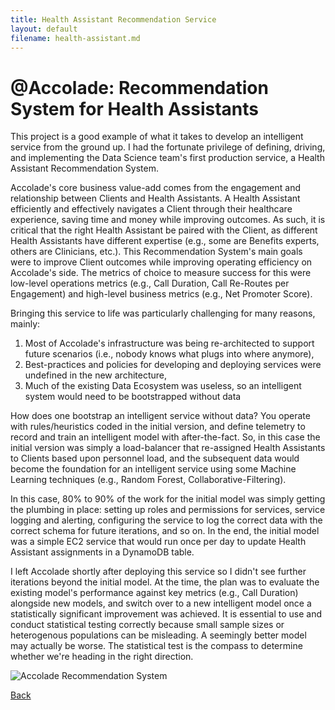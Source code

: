 ```yaml
---
title: Health Assistant Recommendation Service
layout: default
filename: health-assistant.md
--- 
```


# @Accolade: Recommendation System for Health Assistants
This project is a good example of what it takes to develop an intelligent service from the ground up. I had the fortunate privilege of defining, driving, and implementing the Data Science team's first production service, a Health Assistant Recommendation System. 

Accolade's core business value-add comes from the engagement and relationship between Clients and Health Assistants. A Health Assistant efficiently and effectively navigates a Client through their healthcare experience, saving time and money while improving outcomes. As such, it is critical that the right Health Assistant be paired with the Client, as different Health Assistants have different expertise (e.g., some are Benefits experts, others are Clinicians, etc.). This Recommendation System's main goals were to improve Client outcomes while improving operating efficiency on Accolade's side. The metrics of choice to measure success for this were low-level operations metrics (e.g., Call Duration, Call Re-Routes per Engagement) and high-level business metrics (e.g., Net Promoter Score). 

Bringing this service to life was particularly challenging for many reasons, mainly:

1. Most of Accolade's infrastructure was being re-architected to support future scenarios (i.e., nobody knows what plugs into where anymore),
2. Best-practices and policies for developing and deploying services were undefined in the new architecture,
3. Much of the existing Data Ecosystem was useless, so an intelligent system would need to be bootstrapped without data

How does one bootstrap an intelligent service without data? You operate with rules/heuristics coded in the initial version, and define telemetry to record and train an intelligent model with after-the-fact. So, in this case the initial version was simply a load-balancer that re-assigned Health Assistants to Clients based upon personnel load, and the subsequent data would become the foundation for an intelligent service using some Machine Learning techniques (e.g., Random Forest, Collaborative-Filtering).

In this case, 80% to 90% of the work for the initial model was simply getting the plumbing in place: setting up roles and permissions for services, service logging and alerting, configuring the service to log the correct data with the correct schema for future iterations, and so on. In the end, the initial model was a simple EC2 service that would run once per day to update Health Assistant assignments in a DynamoDB table.

I left Accolade shortly after deploying this service so I didn't see further iterations beyond the initial model. At the time, the plan was to evaluate the existing model's performance against key metrics (e.g., Call Duration) alongside new models, and switch over to a new intelligent model once a statistically significant improvement was achieved. It is essential to use and conduct statistical testing correctly because small sample sizes or heterogenous populations can be misleading. A seemingly better model may actually be worse. The statistical test is the compass to determine whether we're heading in the right direction.

![Accolade Recommendation System](https://github.com/RicardoFrankBarrera/Professional-Portfolio/blob/main/Project%20one-pagers/06%20Health%20Assistant%20Recommendation%20System.jpg?raw=true)

[Back](./)
